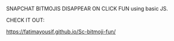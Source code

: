  SNAPCHAT BITMOJIS DISAPPEAR ON CLICK FUN using basic JS.
 
 CHECK IT OUT:
 
 https://fatimayousif.github.io/Sc-bitmoji-fun/
